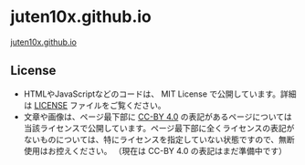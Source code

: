 # juten10x.github.io
[juten10x.github.io](https://juten10x.github.io)

## License
* HTMLやJavaScriptなどのコードは、 MIT License で公開しています。詳細は [LICENSE](LICENSE) ファイルをご覧ください。
* 文章や画像は、ページ最下部に [CC-BY 4.0](https://creativecommons.org/licenses/by/4.0/) の表記があるページについては当該ライセンスで公開しています。ページ最下部に全くライセンスの表記がないものについては、特にライセンスを指定していない状態ですので、無断使用はお控えください。
（現在は CC-BY 4.0 の表記はまだ準備中です）
